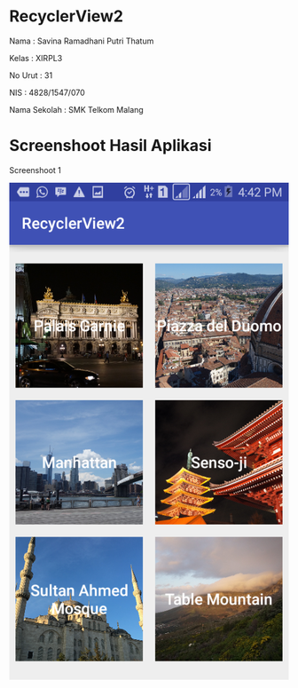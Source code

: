 # RecyclerView2

Nama : Savina Ramadhani Putri Thatum

Kelas : XIRPL3

No Urut : 31

NIS : 4828/1547/070

Nama Sekolah : SMK Telkom Malang


# Screenshoot Hasil Aplikasi

Screenshoot 1

<img src="RecyclerView 2 - 1.png">

